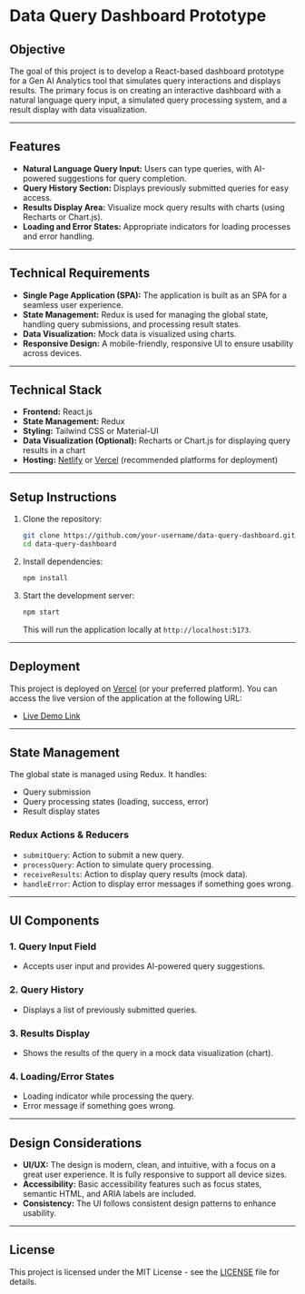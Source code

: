 # Data Query Dashboard Prototype

## Objective

The goal of this project is to develop a React-based dashboard prototype for a Gen AI Analytics tool that simulates query interactions and displays results. The primary focus is on creating an interactive dashboard with a natural language query input, a simulated query processing system, and a result display with data visualization.

---

## Features

- **Natural Language Query Input:** Users can type queries, with AI-powered suggestions for query completion.
- **Query History Section:** Displays previously submitted queries for easy access.
- **Results Display Area:** Visualize mock query results with charts (using Recharts or Chart.js).
- **Loading and Error States:** Appropriate indicators for loading processes and error handling.

---

## Technical Requirements

- **Single Page Application (SPA):** The application is built as an SPA for a seamless user experience.
- **State Management:** Redux is used for managing the global state, handling query submissions, and processing result states.
- **Data Visualization:** Mock data is visualized using charts.
- **Responsive Design:** A mobile-friendly, responsive UI to ensure usability across devices.

---

## Technical Stack

- **Frontend:** React.js
- **State Management:** Redux
- **Styling:** Tailwind CSS or Material-UI
- **Data Visualization (Optional):** Recharts or Chart.js for displaying query results in a chart
- **Hosting:** [Netlify](https://www.netlify.com/) or [Vercel](https://vercel.com/) (recommended platforms for deployment)

---

## Setup Instructions

1. Clone the repository:

    ```bash
    git clone https://github.com/your-username/data-query-dashboard.git
    cd data-query-dashboard
    ```

2. Install dependencies:

    ```bash
    npm install
    ```

3. Start the development server:

    ```bash
    npm start
    ```

    This will run the application locally at `http://localhost:5173`.

---

## Deployment

This project is deployed on [Vercel](https://vercel.com/) (or your preferred platform). You can access the live version of the application at the following URL:

- [Live Demo Link](https://your-app-url.vercel.app)

---

## State Management

The global state is managed using Redux. It handles:

- Query submission
- Query processing states (loading, success, error)
- Result display states

### Redux Actions & Reducers

- `submitQuery`: Action to submit a new query.
- `processQuery`: Action to simulate query processing.
- `receiveResults`: Action to display query results (mock data).
- `handleError`: Action to display error messages if something goes wrong.

---

## UI Components

### 1. Query Input Field
- Accepts user input and provides AI-powered query suggestions.

### 2. Query History
- Displays a list of previously submitted queries.

### 3. Results Display
- Shows the results of the query in a mock data visualization (chart).

### 4. Loading/Error States
- Loading indicator while processing the query.
- Error message if something goes wrong.

---

## Design Considerations

- **UI/UX:** The design is modern, clean, and intuitive, with a focus on a great user experience. It is fully responsive to support all device sizes.
- **Accessibility:** Basic accessibility features such as focus states, semantic HTML, and ARIA labels are included.
- **Consistency:** The UI follows consistent design patterns to enhance usability.

---



## License

This project is licensed under the MIT License - see the [LICENSE](LICENSE) file for details.
